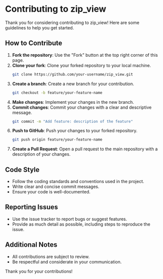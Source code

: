 # Contributing to zip_view

Thank you for considering contributing to zip_view! Here are some guidelines to help you get started.

## How to Contribute

1. **Fork the repository**: Use the "Fork" button at the top right corner of this page.
2. **Clone your fork**: Clone your forked repository to your local machine.
   ```sh
   git clone https://github.com/your-username/zip_view.git
   ```
3. **Create a branch**: Create a new branch for your contribution.
   ```sh
   git checkout -b feature/your-feature-name
   ```
4. **Make changes**: Implement your changes in the new branch.
5. **Commit changes**: Commit your changes with a clear and descriptive message.
   ```sh
   git commit -m "Add feature: description of the feature"
   ```
6. **Push to GitHub**: Push your changes to your forked repository.
   ```sh
   git push origin feature/your-feature-name
   ```
7. **Create a Pull Request**: Open a pull request to the main repository with a description of your changes.

## Code Style

- Follow the coding standards and conventions used in the project.
- Write clear and concise commit messages.
- Ensure your code is well-documented.

## Reporting Issues

- Use the issue tracker to report bugs or suggest features.
- Provide as much detail as possible, including steps to reproduce the issue.

## Additional Notes

- All contributions are subject to review.
- Be respectful and considerate in your communication.

Thank you for your contributions!
